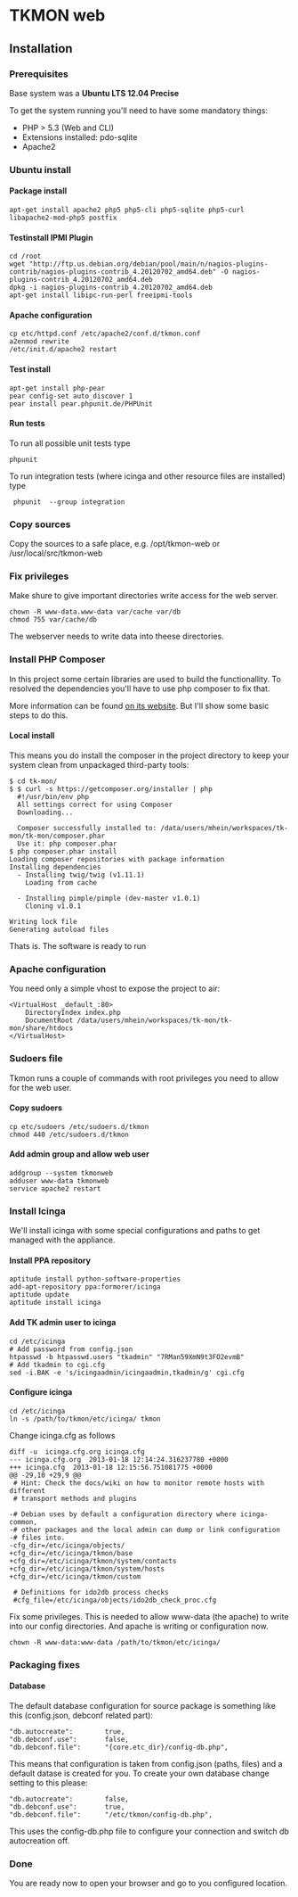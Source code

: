 TKMON web
=========

Installation
------------

### Prerequisites

Base system was a **Ubuntu LTS 12.04 Precise**

To get the system running you'll need to have some mandatory things:

* PHP > 5.3 (Web and CLI)
* Extensions installed: pdo-sqlite
* Apache2

### Ubuntu install

#### Package install

    apt-get install apache2 php5 php5-cli php5-sqlite php5-curl libapache2-mod-php5 postfix

#### Testinstall IPMI Plugin
    cd /root
    wget "http://ftp.us.debian.org/debian/pool/main/n/nagios-plugins-contrib/nagios-plugins-contrib_4.20120702_amd64.deb" -O nagios-plugins-contrib_4.20120702_amd64.deb
    dpkg -i nagios-plugins-contrib_4.20120702_amd64.deb
    apt-get install libipc-run-perl freeipmi-tools

#### Apache configuration

    cp etc/httpd.conf /etc/apache2/conf.d/tkmon.conf
    a2enmod rewrite
    /etc/init.d/apache2 restart

#### Test install

    apt-get install php-pear
    pear config-set auto_discover 1
    pear install pear.phpunit.de/PHPUnit

#### Run tests

To run all possible unit tests type

    phpunit

To run integration tests (where icinga and other resource files are installed) type

     phpunit  --group integration

### Copy sources

Copy the sources to a safe place, e.g. /opt/tkmon-web or /usr/local/src/tkmon-web

### Fix privileges

Make shure to give important directories write access for the web server.

    chown -R www-data.www-data var/cache var/db
    chmod 755 var/cache/db

The webserver needs to write data into theese directories.

### Install PHP Composer

In this project some certain libraries are used to build the functionallity. To
resolved the dependencies you'll have to use php composer to fix that.

More information can be found [on its website](http://getcomposer.org/). But I'll show
some basic steps to do this.

#### Local install

This means you do install the composer in the project directory to keep your
system clean from unpackaged third-party tools:

    $ cd tk-mon/
    $ $ curl -s https://getcomposer.org/installer | php
      #!/usr/bin/env php
      All settings correct for using Composer
      Downloading...

      Composer successfully installed to: /data/users/mhein/workspaces/tk-mon/tk-mon/composer.phar
      Use it: php composer.phar
    $ php composer.phar install
    Loading composer repositories with package information
    Installing dependencies
      - Installing twig/twig (v1.11.1)
        Loading from cache

      - Installing pimple/pimple (dev-master v1.0.1)
        Cloning v1.0.1

    Writing lock file
    Generating autoload files

Thats is. The software is ready to run

### Apache configuration

You need only a simple vhost to expose the project to air:

    <VirtualHost _default_:80>
        DirectoryIndex index.php
        DocumentRoot /data/users/mhein/workspaces/tk-mon/tk-mon/share/htdocs
    </VirtualHost>

### Sudoers file

Tkmon runs a couple of commands with root privileges you need to allow for the web user.

#### Copy sudoers

    cp etc/sudoers /etc/sudoers.d/tkmon
    chmod 440 /etc/sudoers.d/tkmon

#### Add admin group and allow web user

    addgroup --system tkmonweb
    adduser www-data tkmonweb
    service apache2 restart

### Install Icinga

We'll install icinga with some special configurations and paths to get managed
with the appliance.

#### Install PPA repository

    aptitude install python-software-properties
    add-apt-repository ppa:formorer/icinga
    aptitude update
    aptitude install icinga

#### Add TK admin user to icinga

    cd /etc/icinga
    # Add password from config.json
    htpasswd -b htpasswd.users "tkadmin" "7RMan59XmN9t3FO2evmB"
    # Add tkadmin to cgi.cfg
    sed -i.BAK -e 's/icingaadmin/icingaadmin,tkadmin/g' cgi.cfg

#### Configure icinga

    cd /etc/icinga
    ln -s /path/to/tkmon/etc/icinga/ tkmon

Change icinga.cfg as follows

    diff -u  icinga.cfg.org icinga.cfg
    --- icinga.cfg.org	2013-01-18 12:14:24.316237780 +0000
    +++ icinga.cfg	2013-01-18 12:15:56.751081775 +0000
    @@ -29,10 +29,9 @@
     # Hint: Check the docs/wiki on how to monitor remote hosts with different
     # transport methods and plugins

    -# Debian uses by default a configuration directory where icinga-common,
    -# other packages and the local admin can dump or link configuration
    -# files into.
    -cfg_dir=/etc/icinga/objects/
    +cfg_dir=/etc/icinga/tkmon/base
    +cfg_dir=/etc/icinga/tkmon/system/contacts
    +cfg_dir=/etc/icinga/tkmon/system/hosts
    +cfg_dir=/etc/icinga/tkmon/custom

     # Definitions for ido2db process checks
     #cfg_file=/etc/icinga/objects/ido2db_check_proc.cfg

Fix some privileges. This is needed to allow www-data (the apache) to write into
our config directories. And apache is writing or configuration now.

    chown -R www-data:www-data /path/to/tkmon/etc/icinga/

### Packaging fixes

#### Database

The default database configuration for source package is something like this
(config.json, debconf related part):

    "db.autocreate":        true,
    "db.debconf.use":       false,
    "db.debconf.file":      "{core.etc_dir}/config-db.php",

This means that configuration is taken from config.json (paths, files) and a
default datase is created for you. To create your own database change setting
to this please:

    "db.autocreate":        false,
    "db.debconf.use":       true,
    "db.debconf.file":      "/etc/tkmon/config-db.php",

This uses the config-db.php file to configure your connection and switch
db autocreation off.

### Done

You are ready now to open your browser and go to you configured location.
